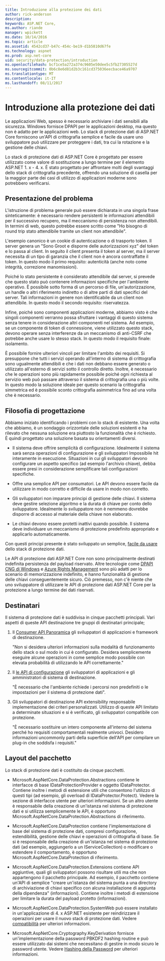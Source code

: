 ```yaml
---
title: Introduzione alla protezione dei dati
author: rick-anderson
description: 
keywords: ASP.NET Core,
ms.author: riande
manager: wpickett
ms.date: 10/14/2016
ms.topic: article
ms.assetid: 4542cd37-b47c-454c-be19-d1b5810d67fe
ms.technology: aspnet
ms.prod: asp.net-core
uid: security/data-protection/introduction
ms.openlocfilehash: bcf1ce5a272a374c9605e50dee5c5fb27305527d
ms.sourcegitcommit: 0b6c8e6d81d2b3c161cd375036eecbace46a9707
ms.translationtype: MT
ms.contentlocale: it-IT
ms.lasthandoff: 08/11/2017
---
```

# <a name="introduction-to-data-protection"></a>Introduzione alla protezione dei dati

Le applicazioni Web, spesso è necessario archiviare i dati sensibili alla sicurezza. Windows fornisce DPAPI per le applicazioni desktop, ma questo non è adatto per le applicazioni web. Lo stack di protezione dati di ASP.NET Core forniscono un'API di crittografia semplice e facile da usare uno sviluppatore può utilizzare per proteggere i dati, tra cui la rotazione e la gestione delle chiavi.

Lo stack di protezione dati di ASP.NET Core è progettato per essere utilizzato come valore di sostituzione a lungo termine per il <machineKey> elemento ASP.NET 1. x - 4. x. È stato progettato per affrontare molti degli svantaggi dello stack di crittografia precedente, offrendo una soluzione di casella per la maggior parte dei casi di utilizzo di applicazioni moderne sono potrebbero verificarsi.

## <a name="problem-statement"></a>Presentazione del problema

L'istruzione di problema generale può essere dichiarata in una singola frase sinteticamente: è necessario rendere persistenti le informazioni attendibili per il successivo recupero, ma il meccanismo di persistenza non attendibili. In termini di web, questo potrebbe essere scritto come "Ho bisogno di round trip stato attendibile tramite un client non attendibile".

L'esempio canonico è un cookie di autenticazione o di trasporto token. Il server genera un "Sono Groot e disporre delle autorizzazioni xyz" del token e lo passa al client. In seguito il client presenta il token al server, ma il server necessita di un tipo di garanzia che il client non è ancora contraffatte il token. In questo modo il primo requisito: autenticità (anche noto come integrità, correzione manomissioni).

Poiché lo stato persistente è considerato attendibile dal server, si prevede che questo stato può contenere informazioni specifiche per l'ambiente operativo. È possibile sotto forma di un percorso di file, un'autorizzazione, un handle o altri riferimento indiretto o di altre parti di dati specifici del server. Tali informazioni in genere non identificabile da un client non attendibile. In questo modo il secondo requisito: riservatezza.

Infine, poiché sono componenti applicazioni moderne, abbiamo visto è che singoli componenti verranno possa sfruttare i vantaggi di questo sistema senza tenere in considerazione altri componenti nel sistema. Ad esempio, se un componente di token di connessione, viene utilizzato questo stack, devono operare senza interferenze da un meccanismo di anti-CSRF che potrebbe anche usare lo stesso stack. In questo modo il requisito finale: isolamento.

È possibile fornire ulteriori vincoli per limitare l'ambito dei requisiti. Si presuppone che tutti i servizi operando all'interno di sistema di crittografia sono ugualmente attendibili e che i dati non debbano essere generato o utilizzato all'esterno di servizi sotto il controllo diretto. Inoltre, è necessario che le operazioni sono più rapidamente possibile poiché ogni richiesta al servizio web può passare attraverso il sistema di crittografia una o più volte. In questo modo la soluzione ideale per questo scenario la crittografia simmetrica ed è possibile sconto crittografia asimmetrica fino ad una volta che è necessario.

## <a name="design-philosophy"></a>Filosofia di progettazione

Abbiamo iniziato identificando i problemi con lo stack di esistente. Una volta che abbiamo, è un sondaggio orizzontale delle soluzioni esistenti e ha rilevato che nessuna soluzione era piuttosto la funzionalità che è richiesto. È quindi progettato una soluzione basata su orientamenti diversi.

* Il sistema deve offrire semplicità di configurazione. Idealmente il sistema sarà senza operazioni di configurazione e gli sviluppatori Impossibile hit interamente in esecuzione. Situazioni in cui gli sviluppatori devono configurare un aspetto specifico (ad esempio l'archivio chiave), debba essere presi in considerazione semplificare tali configurazioni specifiche.

* Offre una semplice API per consumatori. Le API devono essere facile da utilizzare in modo corretto e difficile da usare in modo non corretto.

* Gli sviluppatori non imparare principi di gestione delle chiavi. Il sistema deve gestire selezione algoritmo e la durata di chiave per conto dello sviluppatore. Idealmente lo sviluppatore non è nemmeno dovrebbe disporre di accesso al materiale della chiave non elaborato.

* Le chiavi devono essere protetti inattivi quando possibile. Il sistema deve individuare un meccanismo di protezione predefinito appropriato e applicarlo automaticamente.

Con questi principi presente è stato sviluppato un semplice, [facile da usare](using-data-protection.md) dello stack di protezione dati.

Le API di protezione dati ASP.NET Core non sono principalmente destinati indefinita persistenza del payload riservato. Altre tecnologie come [DPAPI CNG di Windows](https://msdn.microsoft.com/library/windows/desktop/hh706794%28v=vs.85%29.aspx) e [Azure Rights Management](https://technet.microsoft.com/library/jj585024.aspx) sono più adatti per lo scenario di memorizzazione indefinito, e hanno funzionalità di gestione delle chiavi conseguentemente sicuro. Ciò premesso, non c'è niente che uno sviluppatore di utilizzare le API di protezione dati ASP.NET Core per la protezione a lungo termine dei dati riservati.

## <a name="audience"></a>Destinatari

Il sistema di protezione dati è suddivisa in cinque pacchetti principali. Vari aspetti di queste API destinazione tre gruppi di destinatari principale;

1. Il [Consumer API Panoramica](consumer-apis/overview.md) gli sviluppatori di applicazioni e framework di destinazione.

   "Non si desidera ulteriori informazioni sulla modalità di funzionamento dello stack o sul modo in cui è configurato. Desidera semplicemente eseguire alcune operazioni in come semplice modo possibile con elevata probabilità di utilizzando le API correttamente."

2. Il [le API di configurazione](configuration/overview.md) gli sviluppatori di applicazioni e gli amministratori di sistema di destinazione.

   "È necessario che l'ambiente richiede i percorsi non predefiniti o le impostazioni per il sistema di protezione dati".

3. Gli sviluppatori di destinazione API extensibility responsabile implementazione dei criteri personalizzati. Utilizzo di queste API limitato a determinate situazioni e si è verificato, gli sviluppatori compatibile con protezione.

   "È necessario sostituire un intero componente all'interno del sistema perché ho requisiti comportamentali realmente univoci. Desidero informazioni uncommonly parti della superficie dell'API per compilare un plug-in che soddisfa i requisiti."

## <a name="package-layout"></a>Layout del pacchetto

Lo stack di protezione dati è costituito da cinque pacchetti.

* Microsoft.AspNetCore.DataProtection.Abstractions contiene le interfacce di base IDataProtectionProvider e oggetto IDataProtector. Contiene inoltre i metodi di estensione utili che consentono l'utilizzo di questi tipi (ad esempio, gli overload di IDataProtector.Protect). Vedere la sezione di interfacce utente per ulteriori informazioni. Se un altro utente è responsabile della creazione di un'istanza nel sistema di protezione dati e si utilizza semplicemente le API, è opportuno Microsoft.AspNetCore.DataProtection.Abstractions di riferimento.

* Microsoft.AspNetCore.DataProtection contiene l'implementazione di base del sistema di protezione dati, compresi configurazione, estendibilità, gestione delle chiavi e operazioni di crittografia di base. Se si è responsabile della creazione di un'istanza nel sistema di protezione dati (ad esempio, aggiungerlo a un IServiceCollection) o modificare o estendere il comportamento, è opportuno Microsoft.AspNetCore.DataProtection di riferimento.

* Microsoft.AspNetCore.DataProtection.Extensions contiene API aggiuntive, quali gli sviluppatori possono risultare utili ma che non appartengono il pacchetto principale. Ad esempio, il pacchetto contiene un'API di semplice "creare un'istanza del sistema punta a una directory di archiviazione di chiavi specifico con alcuna installazione di aggiunta della dipendenza" (informazioni). Contiene inoltre i metodi di estensione per limitare la durata del payload protetto (informazioni).

* Microsoft.AspNetCore.DataProtection.SystemWeb può essere installato in un'applicazione di 4. x ASP.NET esistente per reindirizzare il <machineKey> operazioni per usare il nuovo stack di protezione dati. Vedere [compatibilità](compatibility/replacing-machinekey.md#compatibility-replacing-machinekey) per ulteriori informazioni.

* Microsoft.AspNetCore.Cryptography.KeyDerivation fornisce un'implementazione della password PBKDF2 hashing routine e può essere utilizzato dai sistemi che necessitano di gestire in modo sicuro le password utente. Vedere [Hashing della Password](consumer-apis/password-hashing.md) per ulteriori informazioni.
